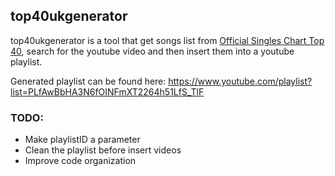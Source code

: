 ## top40ukgenerator

top40ukgenerator is a tool that get songs list from [Official Singles Chart Top 40](https://www.officialcharts.com/charts/uk-top-40-singles-chart/), search for the youtube video and then insert them into a youtube playlist.

Generated playlist can be found here: https://www.youtube.com/playlist?list=PLfAwBbHA3N6fOINFmXT2264h51LfS_TlF

### TODO:

- Make playlistID a parameter
- Clean the playlist before insert videos
- Improve code organization